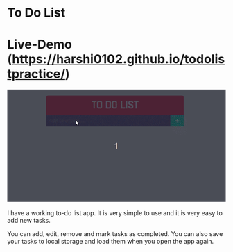 # To Do List
# Live-Demo (https://harshi0102.github.io/todolistpractice/)
<div align="left">
<img src="to-do-list-javascript.gif" alt="image" width="650" height="auto">
</div>

 I have a working to-do list app. It is very simple to use and it is very easy to add new tasks.

You can add, edit, remove and mark tasks as completed. You can also save your tasks to local storage and load them when you open the app again.



